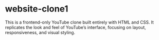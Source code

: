 # website-clone1
This is a frontend-only YouTube clone built entirely with HTML and CSS. It replicates the look and feel of YouTube’s interface, focusing on layout, responsiveness, and visual styling.
